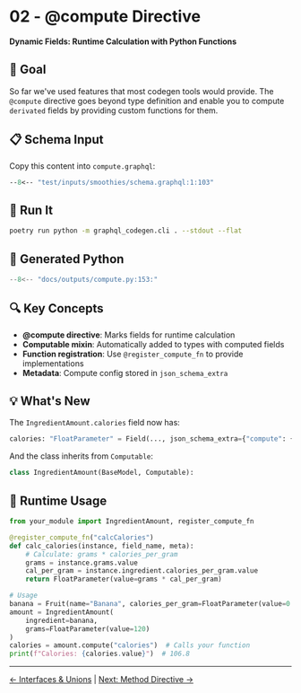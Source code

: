 # 02 - @compute Directive

**Dynamic Fields: Runtime Calculation with Python Functions**

## 🎯 Goal

So far we've used features that most codegen tools would provide. The `@compute` directive goes
beyond type definition and enable you to compute `derivated` fields by providing custom functions for them.


## 📋 Schema Input

Copy this content into `compute.graphql`:

```graphql
--8<-- "test/inputs/smoothies/schema.graphql:1:103"
```

## 🚀 Run It

```bash
poetry run python -m graphql_codegen.cli . --stdout --flat
```

## 🐍 Generated Python

```python
--8<-- "docs/outputs/compute.py:153:"
```

## 🔍 Key Concepts

- **@compute directive**: Marks fields for runtime calculation
- **Computable mixin**: Automatically added to types with computed fields
- **Function registration**: Use `@register_compute_fn` to provide implementations
- **Metadata**: Compute config stored in `json_schema_extra`

## 💡 What's New

The `IngredientAmount.calories` field now has:
```python
calories: "FloatParameter" = Field(..., json_schema_extra={"compute": {"fn": "calcCalories"}})
```

And the class inherits from `Computable`:
```python
class IngredientAmount(BaseModel, Computable):
```

## 🧮 Runtime Usage

```python
from your_module import IngredientAmount, register_compute_fn

@register_compute_fn("calcCalories")
def calc_calories(instance, field_name, meta):
    # Calculate: grams * calories_per_gram
    grams = instance.grams.value
    cal_per_gram = instance.ingredient.calories_per_gram.value
    return FloatParameter(value=grams * cal_per_gram)

# Usage
banana = Fruit(name="Banana", calories_per_gram=FloatParameter(value=0.89), sweetness=FloatParameter(value=8.5))
amount = IngredientAmount(
    ingredient=banana,
    grams=FloatParameter(value=120)
)
calories = amount.compute("calories")  # Calls your function
print(f"Calories: {calories.value}")  # 106.8
```

---

[← Interfaces & Unions](01-interfaces-and-unions.md) | [Next: Method Directive →](03-method-directive.md) 
